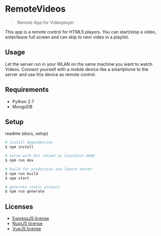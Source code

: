 # RemoteVideos

> Remote App for Videoplayer

This app is a remote control for HTML5 players. You can start/stop a video, enter/leave full screen and can skip to next video in a playlist.

## Usage

Let the server run in your WLAN on the same machine you want to watch Videos. Connect yourself with a mobile device like a smartphone to the server and use this device as remote control.

## Requirements

- Python 2.7
- MongoDB

## Setup

readme (docs, setup)

```bash
# install dependencies
$ npm install

# serve with hot reload at localhost:3000
$ npm run dev

# build for production and launch server
$ npm run build
$ npm start

# generate static project
$ npm run generate
```

## Licenses

- [ExpressJS license](https://github.com/expressjs/express/blob/master/LICENSE)
- [NuxtJS license](https://github.com/nuxt/nuxt.js/blob/master/LICENSE.md)
- [VueJS license](https://github.com/vuejs/vue/blob/master/LICENSE)
